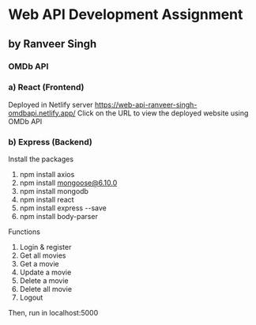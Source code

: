# Web API Development Assignment
## by Ranveer Singh
### OMDb API


### a) React (Frontend)
Deployed in Netlify server
https://web-api-ranveer-singh-omdbapi.netlify.app/
Click on the URL to view the deployed website using OMDb API 

### b) Express (Backend)
Install the packages
1. npm install axios
2. npm install mongoose@6.10.0
3. npm install mongodb
4. npm install react
5. npm install express --save
6. npm install body-parser

Functions
1. Login & register
2. Get all movies
3. Get a movie
4. Update a movie
5. Delete a movie
6. Delete all movie
7. Logout

   
Then, run in localhost:5000
